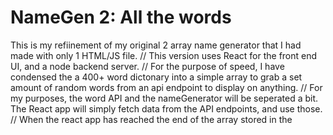 # NameGen 2: All the words

This is my refiinement of my original 2 array name generator that I had made with only 1 HTML/JS file.
//
This version uses React for the front end UI, and a node backend server.
//
For the purpose of speed, I have condensed the a 400+ word dictonary into a simple array to grab a set amount of random words from an api endpoint to display on anything.
//
For my purposes, the word API and the nameGenerator will be seperated a bit. The React app will simply fetch data from the API endpoints, and use those.
//
When the react app has reached the end of the array stored in the 
